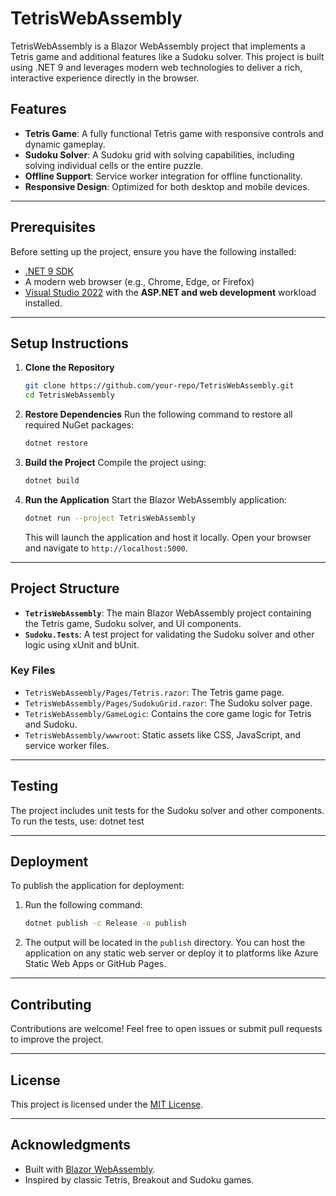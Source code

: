 # TetrisWebAssembly

TetrisWebAssembly is a Blazor WebAssembly project that implements a Tetris game and additional features like a Sudoku solver. This project is built using .NET 9 and leverages modern web technologies to deliver a rich, interactive experience directly in the browser.

## Features
- **Tetris Game**: A fully functional Tetris game with responsive controls and dynamic gameplay.
- **Sudoku Solver**: A Sudoku grid with solving capabilities, including solving individual cells or the entire puzzle.
- **Offline Support**: Service worker integration for offline functionality.
- **Responsive Design**: Optimized for both desktop and mobile devices.

---

## Prerequisites
Before setting up the project, ensure you have the following installed:
- [.NET 9 SDK](https://dotnet.microsoft.com/download/dotnet/9.0)
- A modern web browser (e.g., Chrome, Edge, or Firefox)
- [Visual Studio 2022](https://visualstudio.microsoft.com/) with the **ASP.NET and web development** workload installed.

---

## Setup Instructions

1. **Clone the Repository**
   ```bash
   git clone https://github.com/your-repo/TetrisWebAssembly.git
   cd TetrisWebAssembly
   ```

2. **Restore Dependencies**
   Run the following command to restore all required NuGet packages:
   ```bash
   dotnet restore
   ```

3. **Build the Project**
   Compile the project using:
   ```bash
   dotnet build
   ```

4. **Run the Application**
   Start the Blazor WebAssembly application:
   ```bash
   dotnet run --project TetrisWebAssembly
   ```
   This will launch the application and host it locally. Open your browser and navigate to `http://localhost:5000`.

---

## Project Structure
- **`TetrisWebAssembly`**: The main Blazor WebAssembly project containing the Tetris game, Sudoku solver, and UI components.
- **`Sudoku.Tests`**: A test project for validating the Sudoku solver and other logic using xUnit and bUnit.

### Key Files
- `TetrisWebAssembly/Pages/Tetris.razor`: The Tetris game page.
- `TetrisWebAssembly/Pages/SudokuGrid.razor`: The Sudoku solver page.
- `TetrisWebAssembly/GameLogic`: Contains the core game logic for Tetris and Sudoku.
- `TetrisWebAssembly/wwwroot`: Static assets like CSS, JavaScript, and service worker files.

---

## Testing
The project includes unit tests for the Sudoku solver and other components. To run the tests, use:
dotnet test

---

## Deployment
To publish the application for deployment:
1. Run the following command:
   ```bash
   dotnet publish -c Release -o publish
   ```
2. The output will be located in the `publish` directory. You can host the application on any static web server or deploy it to platforms like Azure Static Web Apps or GitHub Pages.

---

## Contributing
Contributions are welcome! Feel free to open issues or submit pull requests to improve the project.

---

## License
This project is licensed under the [MIT License](./LICENSE).

---

## Acknowledgments
- Built with [Blazor WebAssembly](https://dotnet.microsoft.com/apps/aspnet/web-apps/blazor).
- Inspired by classic Tetris, Breakout and Sudoku games.